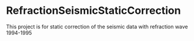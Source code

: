 # RefractionSeismicStaticCorrection
This project is for static correction of the seismic data with refraction wave 1994-1995
